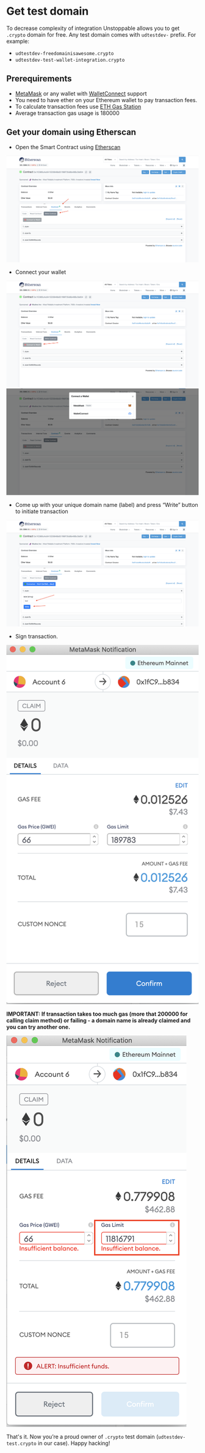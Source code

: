 # Get test domain
To decrease complexity of integration Unstoppable allows you to get `.crypto` domain for free. Any test domain comes with `udtestdev-` prefix. For example:  
- `udtestdev-freedomainisawesome.crypto`
- `udtestdev-test-wallet-integration.crypto`

## Prerequirements
- [MetaMask](https://metamask.io/) or any wallet with [WalletConnect](https://walletconnect.org/wallets) support
- You need to have ether on your Ethereum wallet to pay transaction fees. 
- To calculate transaction fees use [ETH Gas Station](https://ethgasstation.info/calculatorTxV.php)
- Average transaction gas usage is 180000

## Get your domain using Etherscan 
-  Open the Smart Contract using [Etherscan](https://etherscan.io/address/0x1fC985cAc641ED5846b631f96F35d9b48Bc3b834#writeContract)

![](../.gitbook/assets/integrations/get-test-domain/step-1.png)

- Connect your wallet

![](../.gitbook/assets/integrations/get-test-domain/step-2.png)
![](../.gitbook/assets/integrations/get-test-domain/step-2-1.png)

- Come up with your unique domain name (label) and press “Write” button to initiate transaction

![](../.gitbook/assets/integrations/get-test-domain/step-3.png)

- Sign transaction. 

![](../.gitbook/assets/integrations/get-test-domain/step-4.png)

**IMPORTANT: If transaction takes too much gas (more that 200000 for calling claim method) or failing - a domain name is already claimed and you can try another one.**

![](../.gitbook/assets/integrations/get-test-domain/step-4-1.png)

That's it. Now you’re a proud owner of `.crypto` test domain (`udtestdev-test.crypto` in our case). Happy hacking!
